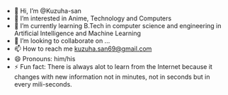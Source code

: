 - 👋 Hi, I’m @Kuzuha-san
- 👀 I’m interested in Anime, Technology and Computers
- 🌱 I’m currently learning B.Tech in computer science and engineering in Artificial Intelligence and Machine Learning
- 💞️ I’m looking to collaborate on ...
- 📫 How to reach me kuzuha.san69@gmail.com
- 😄 Pronouns: him/his
- ⚡ Fun fact: There is always alot to learn from the Internet because it changes with new information not in minutes, not in seconds but in every mili-seconds.

<!---
Kuzuha-san/Kuzuha-san is a ✨ special ✨ repository because its `README.md` (this file) appears on your GitHub profile.
You can click the Preview link to take a look at your changes.
--->
